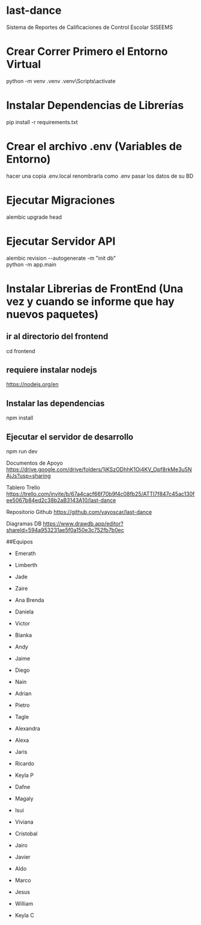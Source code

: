 # last-dance
Sistema de Reportes de Calificaciones de Control Escolar SISEEMS

# Crear Correr Primero el Entorno Virtual
python -m venv .venv
.venv\Scripts\activate


# Instalar Dependencias de Librerías
pip install -r requirements.txt

# Crear el archivo .env (Variables de Entorno)
hacer una copia .env.local
renombrarla como .env
pasar los datos de su BD

# Ejecutar Migraciones
alembic upgrade head

# Ejecutar Servidor API
alembic revision --autogenerate -m "init db"  
python -m app.main


# Instalar Librerias de FrontEnd (Una vez y cuando se informe que hay nuevos paquetes)

## ir al directorio del frontend
cd frontend

## requiere instalar nodejs
https://nodejs.org/en

## Instalar las dependencias
npm install

## Ejecutar el servidor de desarrollo
npm run dev

Documentos de Apoyo
https://drive.google.com/drive/folders/1jKSzODhhK1Oi4KV_Opf8rkMe3u5NAjJs?usp=sharing

Tablero Trello
https://trello.com/invite/b/67a4cacf66f70b9f4c08fb25/ATTI7f847c45ac130fee5067b84ed2c38b2aB3143A10/last-dance

Repositorio Github
https://github.com/yayoscar/last-dance

Diagramas DB
https://www.drawdb.app/editor?shareId=594a953231ae5f0a150e3c752fb7b0ec


##Equipos
 - Emerath
 - Limberth
 - Jade
 - Zaire
 - Ana Brenda
 - Daniela
 - Victor
 - Bianka
 
 - Andy
 - Jaime
 - Diego
 - Nain
 - Adrian
 - Pietro
 - Tagle
 - Alexandra
 
 - Alexa
 - Jaris
 - Ricardo
 - Keyla P
 - Dafne
 - Magaly
 - Isui
 - Viviana
 
 - Cristobal
 - Jairo
 - Javier
 - Aldo
 - Marco
 - Jesus
 - William
- Keyla C 

